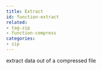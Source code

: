 ```yaml
---
title: Extract
id: function-extract
related:
- tag-zip
- function-compress
categories:
- zip
---
```


extract data out of a compressed file
